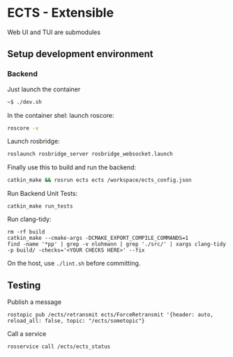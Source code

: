 # ECTS - Extensible 
Web UI and TUI are submodules

## Setup development environment
### Backend
Just launch the container
```bash
~$ ./dev.sh
```
In the container shel:
launch roscore:
```bash
roscore -v
```
Launch rosbridge:
```bash
roslaunch rosbridge_server rosbridge_websocket.launch
```
Finally use this to build and run the backend:
```bash
catkin_make && rosrun ects ects /workspace/ects_config.json
```
Run Backend Unit Tests:
```
catkin_make run_tests
```
Run clang-tidy:
```
rm -rf build
catkin_make --cmake-args -DCMAKE_EXPORT_COMPILE_COMMANDS=1
find -name '*pp' | grep -v nlohmann | grep './src/' | xargs clang-tidy -p build/ -checks='<YOUR CHECKS HERE>' --fix
```
On the host, use `./lint.sh` before committing.

## Testing
Publish a message
```
rostopic pub /ects/retransmit ects/ForceRetransmit '{header: auto, reload_all: false, topic: "/ects/sometopic"}
```
Call a service
```
rosservice call /ects/ects_status
```
